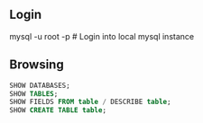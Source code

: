 ## Login
mysql -u root -p   # Login into local mysql instance

## Browsing

```sql
SHOW DATABASES;
SHOW TABLES;
SHOW FIELDS FROM table / DESCRIBE table;
SHOW CREATE TABLE table;
```
